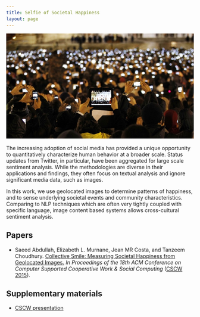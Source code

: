 ```yaml
---
title: Selfie of Societal Happiness
layout: page
---
```


![{{ page.title }}](/files/images/social-media-image.jpg)

The increasing adoption of social media has provided a unique opportunity to
quantitatively characterize human behavior at a broader scale. Status updates
from Twitter, in particular, have been aggregated for large scale sentiment
analysis. While the methodologies are diverse in their applications and findings,
they often focus on textual analysis and ignore significant media data, such as
images.

In this work, we use geolocated images to determine patterns of happiness,
and to sense underlying societal events and community characteristics. Comparing to
NLP techniques which are often very tightly coupled with specific language,
image content based systems allows cross-cultural sentiment analysis.

## Papers ##
*  Saeed Abdullah, Elizabeth L. Murnane, Jean MR Costa, and Tanzeem Choudhury.
<a href="http://dl.acm.org/citation.cfm?id=2675186">Collective Smile: Measuring Societal Happiness from Geolocated Images.</a> <em>In Proceedings of the 18th ACM Conference on Computer Supported Cooperative Work & Social Computing</em> (<a href="http://cscw.acm.org/2015/">CSCW 2015</a>).

## Supplementary materials ##
* [CSCW presentation](https://dl.dropboxusercontent.com/u/6286713/permlinks/cscw-2015.pdf)
